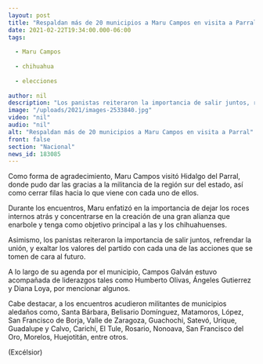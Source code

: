 ```yaml
---
layout: post
title: "Respaldan más de 20 municipios a Maru Campos en visita a Parral"
date: 2021-02-22T19:34:00.000-06:00
tags:
  
  - Maru Campos
  
  - chihuahua
  
  - elecciones
  
author: nil
description: "Los panistas reiteraron la importancia de salir juntos, refrendar la unión, y exaltar los valores del partido con cada una de las acciones que se tomen de cara al futuro"
image: "/uploads/2021/images-2533840.jpg"
video: "nil"
audio: "nil"
alt: "Respaldan más de 20 municipios a Maru Campos en visita a Parral"
front: false
section: "Nacional"
news_id: 183085
---
```


Como forma de agradecimiento, Maru Campos visitó Hidalgo del Parral, donde pudo dar las gracias a la militancia de la región sur del estado, así como cerrar filas hacia lo que viene con cada uno de ellos.

Durante los encuentros, Maru enfatizó en la importancia de dejar los roces internos atrás y concentrarse en la creación de una gran alianza que enarbole y tenga como objetivo principal a las y los chihuahuenses.

Asimismo, los panistas reiteraron la importancia de salir juntos, refrendar la unión, y exaltar los valores del partido con cada una de las acciones que se tomen de cara al futuro.

A lo largo de su agenda por el municipio, Campos Galván estuvo acompañada de liderazgos tales como Humberto Olivas, Ángeles Gutierrez y Diana Loya, por mencionar algunos.

Cabe destacar, a los encuentros acudieron militantes de municipios aledaños como, Santa Bárbara, Belisario Domínguez, Matamoros, López, San Francisco de Borja, Valle de Zaragoza, Guachochi, Satevó, Urique, Guadalupe y Calvo, Carichí, El Tule, Rosario, Nonoava, San Francisco del Oro, Morelos, Huejotitán, entre otros.

(Excélsior)
